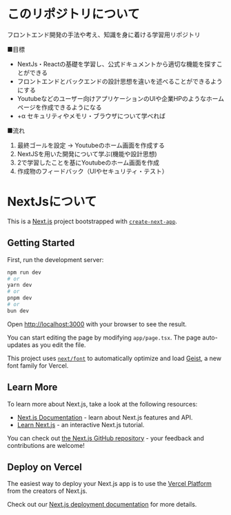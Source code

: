 # このリポジトリについて

フロントエンド開発の手法や考え、知識を身に着ける学習用リポジトリ

■目標

- NextJs・Reactの基礎を学習し、公式ドキュメントから適切な機能を探すことができる
- フロントエンドとバックエンドの設計思想を違いを述べることができるようにする
- Youtubeなどのユーザー向けアプリケーションのUIや企業HPのようなホームページを作成できるようになる
- +α セキュリティやメモリ・ブラウザについて学べれば

■流れ

1. 最終ゴールを設定 -> Youtubeのホーム画面を作成する
2. NextJSを用いた開発について学ぶ(機能や設計思想)
3. 2で学習したことを基にYoutubeのホーム画面を作成
4. 作成物のフィードバック（UIやセキュリティ・テスト）

# NextJsについて

This is a [Next.js](https://nextjs.org) project bootstrapped with [`create-next-app`](https://nextjs.org/docs/app/api-reference/cli/create-next-app).

## Getting Started

First, run the development server:

```bash
npm run dev
# or
yarn dev
# or
pnpm dev
# or
bun dev
```

Open [http://localhost:3000](http://localhost:3000) with your browser to see the result.

You can start editing the page by modifying `app/page.tsx`. The page auto-updates as you edit the file.

This project uses [`next/font`](https://nextjs.org/docs/app/building-your-application/optimizing/fonts) to automatically optimize and load [Geist](https://vercel.com/font), a new font family for Vercel.

## Learn More

To learn more about Next.js, take a look at the following resources:

- [Next.js Documentation](https://nextjs.org/docs) - learn about Next.js features and API.
- [Learn Next.js](https://nextjs.org/learn) - an interactive Next.js tutorial.

You can check out [the Next.js GitHub repository](https://github.com/vercel/next.js) - your feedback and contributions are welcome!

## Deploy on Vercel

The easiest way to deploy your Next.js app is to use the [Vercel Platform](https://vercel.com/new?utm_medium=default-template&filter=next.js&utm_source=create-next-app&utm_campaign=create-next-app-readme) from the creators of Next.js.

Check out our [Next.js deployment documentation](https://nextjs.org/docs/app/building-your-application/deploying) for more details.
